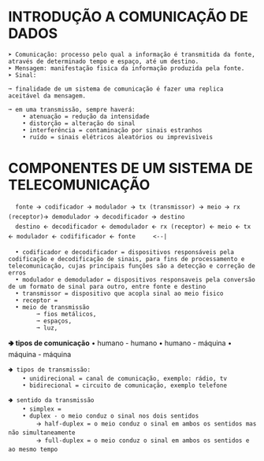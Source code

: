 # INTRODUÇÃO A COMUNICAÇÃO DE DADOS

    ➤ Comunicação: processo pelo qual a informação é transmitida da fonte, através de determinado tempo e espaço, até um destino.
    ➤ Mensagem: manifestação fisica da informação produzida pela fonte.
    ➤ Sinal:

    ➞ finalidade de um sistema de comunicação é fazer uma replica aceitável da mensagem.

    ➞ em uma transmissão, sempre haverá:
        • atenuação = redução da intensidade
        • distorção = alteração do sinal
        • interferência = contaminação por sinais estranhos
        • ruído = sinais elétricos aleatórios ou imprevisìveis

# COMPONENTES DE UM SISTEMA DE TELECOMUNICAÇÃO

      fonte 🡪 codificador 🡪 modulador 🡪 tx (transmissor) 🡪 meio 🡪 rx (receptor)🡪 demodulador 🡪 decodificador 🡪 destino 
      destino 🡨 decodificador 🡨 demodulador 🡨 rx (receptor) 🡨 meio 🡨 tx 🡨 modulador 🡨 codifificador 🡨 fonte     <--| 

      • codificador e decodificador = dispositivos responsáveis pela codificação e decodificação de sinais, para fins de processamento e telecomunicação, cujas principais funções são a detecção e correção de erros
      • modulador e demodulador = dispositivos responsaveis pela conversão de um formato de sinal para outro, entre fonte e destino
      • transmissor = dispositivo que acopla sinal ao meio fisico
      • receptor =
      • meio de transmissão
            ➞ fios metálicos,    
            ➞ espaços,
            ➞ luz,    
        
**🢂 tipos de comunicação**
        • humano - humano
        • humano - máquina
        • máquina - máquina
    
    🢂 tipos de transmissão: 
        • unidirecional = canal de comunicação, exemplo: rádio, tv
        • bidirecional = circuito de comunicação, exemplo telefone
    
    🢂 sentido da transmissão
        • simplex =  
        • duplex - o meio conduz o sinal nos dois sentidos
            🡪 half-duplex = o meio conduz o sinal em ambos os sentidos mas não simultaneamente
            🡪 full-duplex = o meio conduz o sinal em ambos os sentidos e ao mesmo tempo
                                                                                            
